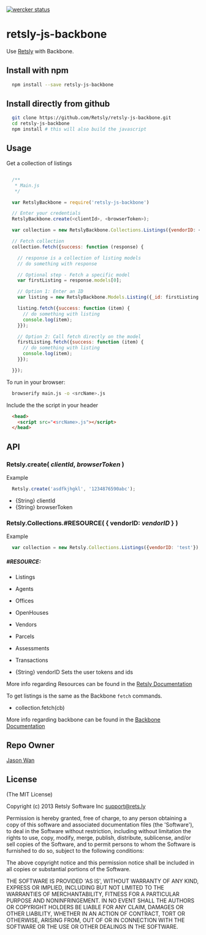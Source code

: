 [![wercker status](https://app.wercker.com/status/c1c25d0ddf4917a14fd0de23e515fed6/m "wercker status")](https://app.wercker.com/project/bykey/c1c25d0ddf4917a14fd0de23e515fed6)

# retsly-js-backbone

Use [Retsly](https://rets.ly/) with Backbone.

## Install with npm

```sh
  npm install --save retsly-js-backbone
```
## Install directly from github

```sh
  git clone https://github.com/Retsly/retsly-js-backbone.git
  cd retsly-js-backbone
  npm install # this will also build the javascript
```

## Usage

Get a collection of listings

```javascript

  /**
   * Main.js
   */

  var RetslyBackbone = require('retsly-js-backbone')

  // Enter your credentials
  RetslyBackbone.create(<clientId>, <browserToken>);

  var collection = new RetslyBackbone.Collections.Listings({vendorID: <vendorID>});

  // Fetch collection
  collection.fetch({success: function (response) {

    // response is a collection of listing models
    // do something with response

    // Optional step - Fetch a specific model
    var firstListing = response.models[0];

    // Option 1: Enter an ID
    var listing = new RetslyBackbone.Models.Listing({_id: firstListing.get('id'), vendorID: <vendorID>});

    listing.fetch({success: function (item) {
      // do something with listing
      console.log(item);
    }});

    // Option 2: Call fetch directly on the model
    firstListing.fetch({success: function (item) {
      // do something with listing
      console.log(item);
    }});

  }});
```

To run in your browser:

```sh
  browserify main.js -o <srcName>.js
```

Include the the script in your header
```html
  <head>
    <script src="<srcName>.js"></script>
  </head>
```

## API
### Retsly.create( _clientId_, _browserToken_ )

Example
```js
  Retsly.create('asdfkjhgkl', '1234876590abc');
```

- {String} clientId
- {String} browserToken

### Retsly.Collections.#RESOURCE( { vendorID: _vendorID_ } )

Example
```js
  var collection = new Retsly.Collections.Listings({vendorID: 'test'});
```

##### #RESOURCE:
 - Listings
 - Agents
 - Offices
 - OpenHouses
 - Vendors
 - Parcels
 - Assessments
 - Transactions

- {String} vendorID
Sets the user tokens and ids

More info regarding Resources can be found in the [Retsly Documentation](https://rets.ly/docs/retsly/index.html#hero)

To get listings is the same as the Backbone `fetch` commands.

- collection.fetch(cb)

More info regarding backbone can be found in the [Backbone Documentation](http://backbonejs.org/)

## Repo Owner

[Jason Wan](http://github.com/jkhwan)

## License

(The MIT License)

Copyright (c) 2013 Retsly Software Inc <support@rets.ly>

Permission is hereby granted, free of charge, to any person obtaining a
copy of this software and associated documentation files (the 'Software'),
to deal in the Software without restriction, including without limitation
the rights to use, copy, modify, merge, publish, distribute, sublicense,
and/or sell copies of the Software, and to permit persons to whom the
Software is furnished to do so, subject to the following conditions:

The above copyright notice and this permission notice shall be included
in all copies or substantial portions of the Software.

THE SOFTWARE IS PROVIDED 'AS IS', WITHOUT WARRANTY OF ANY KIND, EXPRESS
OR IMPLIED, INCLUDING BUT NOT LIMITED TO THE WARRANTIES OF MERCHANTABILITY,
FITNESS FOR A PARTICULAR PURPOSE AND NONINFRINGEMENT. IN NO EVENT SHALL
THE AUTHORS OR COPYRIGHT HOLDERS BE LIABLE FOR ANY CLAIM, DAMAGES OR OTHER
LIABILITY, WHETHER IN AN ACTION OF CONTRACT, TORT OR OTHERWISE, ARISING
FROM, OUT OF OR IN CONNECTION WITH THE SOFTWARE OR THE USE OR OTHER
DEALINGS IN THE SOFTWARE.
